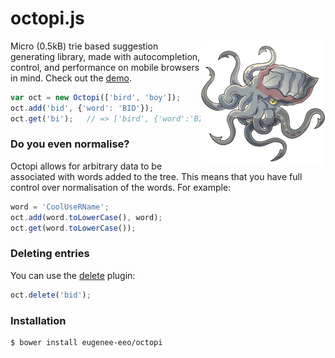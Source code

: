 # octopi.js

<img src='media/octopi.png' align='right'/>

Micro (0.5kB) trie based suggestion generating
library, made with autocompletion, control, and
performance on mobile browsers in mind. Check out
the [demo](https://eugene-eeo.github.io/octopi/demo.html).

```js
var oct = new Octopi(['bird', 'boy']);
oct.add('bid', {'word': 'BID'});
oct.get('bi');   // => ['bird', {'word':'BID'}]
```

### Do you even normalise?

Octopi allows for arbitrary data to be associated
with words added to the tree. This means that you
have full control over normalisation of the words.
For example:

```js
word = 'CoolUseRName';
oct.add(word.toLowerCase(), word);
oct.get(word.toLowerCase());
```

### Deleting entries

You can use the [delete](plugins/delete.js) plugin:

```js
oct.delete('bid');
```

### Installation

```sh
$ bower install eugenee-eeo/octopi
```
